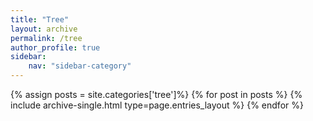 ```yaml
---
title: "Tree"
layout: archive
permalink: /tree
author_profile: true
sidebar:
    nav: "sidebar-category"
---
```

{% assign posts = site.categories['tree']%}
{% for post in posts %}
  {% include archive-single.html type=page.entries_layout %}
{% endfor %}
